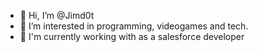 - 👋 Hi, I’m @Jimd0t
- 👀 I’m interested in programming, videogames and tech.
- 🌱 I'm currently working with as a salesforce developer
<!--- 💞️ I’m looking to collaborate on ...
- 📫 How to reach me ...


Jimd0t/Jimd0t is a ✨ special ✨ repository because its `README.md` (this file) appears on your GitHub profile.
You can click the Preview link to take a look at your changes.
--->
